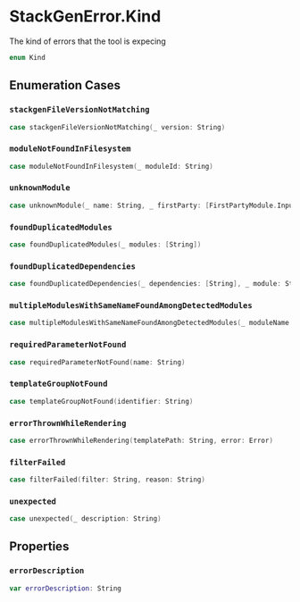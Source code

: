 # StackGenError.Kind

The kind of errors that the tool is expecing

``` swift
enum Kind
```

## Enumeration Cases

### `stackgenFileVersionNotMatching`

``` swift
case stackgenFileVersionNotMatching(_ version: String)
```

### `moduleNotFoundInFilesystem`

``` swift
case moduleNotFoundInFilesystem(_ moduleId: String)
```

### `unknownModule`

``` swift
case unknownModule(_ name: String, _ firstParty: [FirstPartyModule.Input], _ thirdParty: [ThirdPartyModule.Output])
```

### `foundDuplicatedModules`

``` swift
case foundDuplicatedModules(_ modules: [String])
```

### `foundDuplicatedDependencies`

``` swift
case foundDuplicatedDependencies(_ dependencies: [String], _ module: String)
```

### `multipleModulesWithSameNameFoundAmongDetectedModules`

``` swift
case multipleModulesWithSameNameFoundAmongDetectedModules(_ moduleName: String, _ detectedModules: [String])
```

### `requiredParameterNotFound`

``` swift
case requiredParameterNotFound(name: String)
```

### `templateGroupNotFound`

``` swift
case templateGroupNotFound(identifier: String)
```

### `errorThrownWhileRendering`

``` swift
case errorThrownWhileRendering(templatePath: String, error: Error)
```

### `filterFailed`

``` swift
case filterFailed(filter: String, reason: String)
```

### `unexpected`

``` swift
case unexpected(_ description: String)
```

## Properties

### `errorDescription`

``` swift
var errorDescription: String
```
